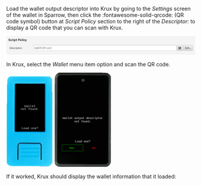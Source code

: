 Load the wallet output descriptor into Krux by going to the *Settings* screen of the wallet in Sparrow, then click the :fontawesome-solid-qrcode: (QR code symbol) button at *Script Policy* section to the right of the *Descriptor:* to display a QR code that you can scan with Krux.

<img src="../../../img/sparrow/descriptor-singlesig-key-settings-600.png">

In Krux, select the *Wallet* menu item option and scan the QR code.

<img src="../../../img/maixpy_m5stickv/wallet-load-prompt-125.png">
<img src="../../../img/maixpy_amigo/wallet-load-prompt-150.png">

If it worked, Krux should display the wallet information that it loaded: